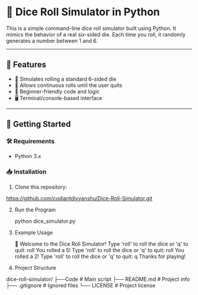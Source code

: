# 🎲 Dice Roll Simulator in Python

This is a simple command-line dice roll simulator built using Python. It mimics the behavior of a real six-sided die. Each time you roll, it randomly generates a number between 1 and 6.

---

## 📌 Features

- 🎲 Simulates rolling a standard 6-sided die
- 🔁 Allows continuous rolls until the user quits
- 🧠 Beginner-friendly code and logic
- 🖥️ Terminal/console-based interface

---

## 🚀 Getting Started

### 🛠 Requirements

- Python 3.x

### 📥 Installation

1. Clone this repository:

 https://github.com/codiantdivyanshu/Dice-Roll-Simulator.git

2. Run the Program

   python dice_simulator.py

3. Example Usage

   🎲 Welcome to the Dice Roll Simulator!
Type 'roll' to roll the dice or 'q' to quit: roll
You rolled a 5!
Type 'roll' to roll the dice or 'q' to quit: roll
You rolled a 2!
Type 'roll' to roll the dice or 'q' to quit: q
Thanks for playing!

4. Project Structure

  dice-roll-simulator/
├──Code                   # Main script
├── README.md             # Project info
├── .gitignore            # Ignored files
└── LICENSE               # Project license

  
